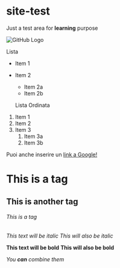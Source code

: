 # site-test
Just a test area for **learning** purpose

![GitHub Logo](/images/logo.png)

Lista
* Item 1
* Item 2
  * Item 2a
  * Item 2b
  
  Lista Ordinata
  
1. Item 1
1. Item 2
1. Item 3
   1. Item 3a
   1. Item 3b

Puoi anche inserire un [link a Google!](http://google.com)

# This is a tag 
## This is another tag
###### This is a tag

*This text will be italic*
_This will also be italic_

**This text will be bold**
__This will also be bold__

_You **can** combine them_
